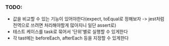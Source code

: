 ### TODO:

- 값을 비교할 수 있는 기능이 있어야한다(expect, toEqual로 정해보자 -> jest처럼 전역으로 쓰려면 처리해야할게 많아지니 일단 assert로)
- 테스트 케이스를 task로 묶어서 '단위'별로 실행할 수 있게한다
- 각 tast에는 beforeEach, afterEach 등을 지정할 수 있게한다
